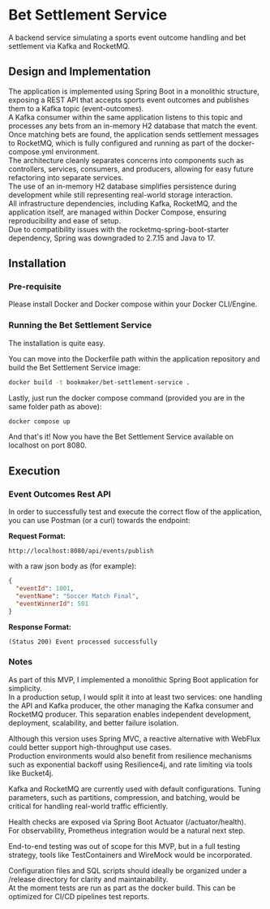 # Bet Settlement Service
A backend service simulating a sports event outcome handling and bet settlement via Kafka and RocketMQ.

## Design and Implementation
The application is implemented using Spring Boot in a monolithic structure, exposing a REST API that accepts sports event outcomes 
and publishes them to a Kafka topic (event-outcomes).  
A Kafka consumer within the same application listens to this topic and processes any bets from an in-memory H2 database that match the event.   
Once matching bets are found, the application sends settlement messages to RocketMQ, which is fully configured and running as part of the docker-compose.yml environment.  
The architecture cleanly separates concerns into components such as controllers, services, consumers, and producers, 
allowing for easy future refactoring into separate services.   
The use of an in-memory H2 database simplifies persistence during development while still representing real-world storage interaction.   
All infrastructure dependencies, including Kafka, RocketMQ, and the application itself, are managed within Docker Compose, 
ensuring reproducibility and ease of setup.  
Due to compatibility issues with the rocketmq-spring-boot-starter dependency, Spring was downgraded to 2.7.15 and Java to 17.

## Installation
### Pre-requisite
Please install Docker and Docker compose within your Docker CLI/Engine.

### Running the Bet Settlement Service
The installation is quite easy.

You can move into the Dockerfile path within the application repository and build the Bet Settlement Service image:
```bash
docker build -t bookmaker/bet-settlement-service .
```

Lastly, just run the docker compose command (provided you are in the same folder path as above):
```bash
docker compose up
```

And that's it!
Now you have the Bet Settlement Service available on localhost on port 8080.

## Execution 

### **Event Outcomes Rest API**
In order to successfully test and execute the correct flow of the application, you can use Postman (or a curl) towards the endpoint:

**Request Format:**
```
http://localhost:8080/api/events/publish
```
with a raw json body as (for example):
```json
{
  "eventId": 1001,
  "eventName": "Soccer Match Final",
  "eventWinnerId": 501
}
```

**Response Format:**
```raw
(Status 200) Event processed successfully
```

### Notes
As part of this MVP, I implemented a monolithic Spring Boot application for simplicity.  
In a production setup, I would split it into at least two services: one handling the API and Kafka producer, the other managing the Kafka consumer and RocketMQ producer. This separation enables independent development, deployment, scalability, and better failure isolation.  
  
Although this version uses Spring MVC, a reactive alternative with WebFlux could better support high-throughput use cases.  
Production environments would also benefit from resilience mechanisms such as exponential backoff using Resilience4j, and rate limiting via tools like Bucket4j.  
  
Kafka and RocketMQ are currently used with default configurations. Tuning parameters, such as partitions, compression, and batching, would be critical for handling real-world traffic efficiently.  
  
Health checks are exposed via Spring Boot Actuator (/actuator/health).    
For observability, Prometheus integration would be a natural next step.  
  
End-to-end testing was out of scope for this MVP, but in a full testing strategy, tools like TestContainers and WireMock would be incorporated.  
  
Configuration files and SQL scripts should ideally be organized under a /release directory for clarity and maintainability.  
At the moment tests are run as part as the docker build. This can be optimized for CI/CD pipelines test reports.